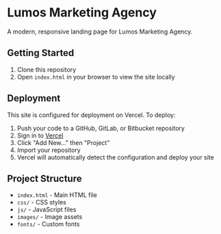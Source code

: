 # Lumos Marketing Agency

A modern, responsive landing page for Lumos Marketing Agency.

## Getting Started

1. Clone this repository
2. Open `index.html` in your browser to view the site locally

## Deployment

This site is configured for deployment on Vercel. To deploy:

1. Push your code to a GitHub, GitLab, or Bitbucket repository
2. Sign in to [Vercel](https://vercel.com)
3. Click "Add New..." then "Project"
4. Import your repository
5. Vercel will automatically detect the configuration and deploy your site

## Project Structure

- `index.html` - Main HTML file
- `css/` - CSS styles
- `js/` - JavaScript files
- `images/` - Image assets
- `fonts/` - Custom fonts
